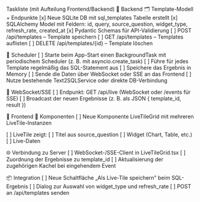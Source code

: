 Taskliste (mit Aufteilung Frontend/Backend)
🧩 Backend
🗂️ Template-Modell + Endpunkte
 [x] Neue SQLite DB mit sql_templates Tabelle erstellt
 [x] SQLAlchemy Model mit Feldern: id, query, source_question, widget_type, refresh_rate, created_at
 [x] Pydantic Schemas für API-Validierung
 [ ] POST /api/templates – Template speichern
 [ ] GET /api/templates – Templates auflisten
 [ ] DELETE /api/templates/{id} – Template löschen

🔁 Scheduler
 [ ] Starte beim App-Start einen BackgroundTask mit periodischem Scheduler (z. B. mit asyncio.create_task)
 [ ] Führe für jedes Template regelmäßig das SQL-Statement aus
 [ ] Speichere das Ergebnis in Memory
 [ ] Sende die Daten über WebSocket oder SSE an das Frontend
 [ ] Nutze bestehende Text2SQLService oder direkte DB-Verbindung

📡 WebSocket/SSE
 [ ] Endpunkt: GET /api/live (WebSocket oder /events für SSE)
 [ ] Broadcast der neuen Ergebnisse (z. B. als JSON { template_id, result })

🎨 Frontend
🧱 Komponenten
 [ ] Neue Komponente LiveTileGrid mit mehreren LiveTile-Instanzen

 [ ] LiveTile zeigt:
    [ ] Titel aus source_question
    [ ] Widget (Chart, Table, etc.)
    [ ] Live-Daten

🌐 Verbindung zu Server
 [ ] WebSocket-/SSE-Client in LiveTileGrid.tsx
 [ ] Zuordnung der Ergebnisse zu template_id
 [ ] Aktualisierung der zugehörigen Kachel bei eingehendem Event

📦 Integration
 [ ] Neue Schaltfläche „Als Live-Tile speichern" beim SQL-Ergebnis
 [ ] Dialog zur Auswahl von widget_type und refresh_rate
 [ ] POST an /api/templates senden